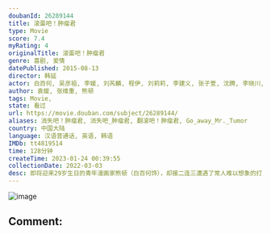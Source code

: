 ```yaml
---
doubanId: 26289144
title: 滚蛋吧！肿瘤君
type: Movie
score: 7.4
myRating: 4
originalTitle: 滚蛋吧！肿瘤君
genre: 喜剧, 爱情
datePublished: 2015-08-13
director: 韩延
actor: 白百何, 吴彦祖, 李媛, 刘芮麟, 程伊, 刘莉莉, 李建义, 张子萱, 沈腾, 李晓川, 秦丽, 魏潇霞, 李哲, 萧守常
author: 袁媛, 张维重, 熊顿
tags: Movie, 
state: 看过
url: https://movie.douban.com/subject/26289144/
aliases: 消失吧！肿瘤君, 消失吧_肿瘤君, 翻滚吧！肿瘤君, Go_away_Mr._Tumor
country: 中国大陆
language: 汉语普通话, 英语, 韩语
IMDb: tt4819514
time: 128分钟
createTime: 2023-01-24 00:39:55
collectionDate: 2022-03-03
desc: 即将迎来29岁生日的青年漫画家熊顿（白百何饰），却接二连三遭遇了常人难以想象的打击。工作被炒，男友跳票，还莫名其妙到警察局走了一遭。更糟糕的是，她在聚会上突然晕倒，经检查后才发现自己的身体出了问题。...
---
```


![image](p2259298553.jpg)

Comment: 
---

